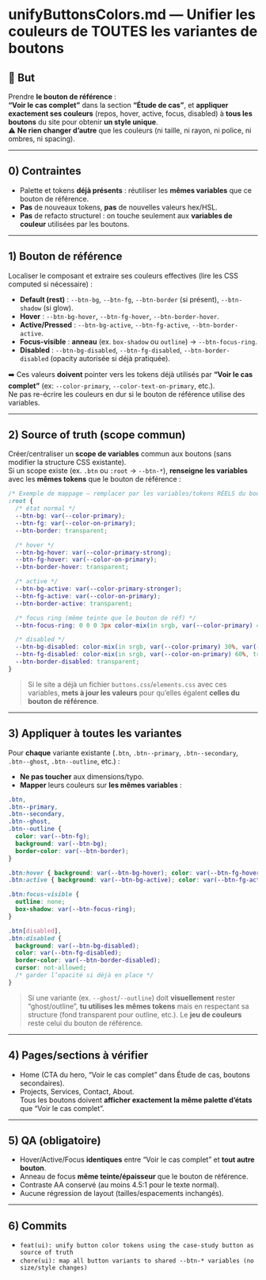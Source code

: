 ﻿# unifyButtonsColors.md — Unifier les couleurs de TOUTES les variantes de boutons

## 🎯 But
Prendre **le bouton de référence** :  
**“Voir le cas complet”** dans la section **“Étude de cas”**, et **appliquer exactement ses couleurs** (repos, hover, active, focus, disabled) à **tous les boutons** du site pour obtenir **un style unique**.  
⚠️ **Ne rien changer d’autre** que les couleurs (ni taille, ni rayon, ni police, ni ombres, ni spacing).

---

## 0) Contraintes
- Palette et tokens **déjà présents** : réutiliser les **mêmes variables** que ce bouton de référence.
- **Pas** de nouveaux tokens, **pas** de nouvelles valeurs hex/HSL.
- **Pas** de refacto structurel : on touche seulement aux **variables de couleur** utilisées par les boutons.

---

## 1) Bouton de référence
Localiser le composant et extraire ses couleurs effectives (lire les CSS computed si nécessaire) :
- **Default (rest)** : `--btn-bg`, `--btn-fg`, `--btn-border` (si présent), `--btn-shadow` (si glow).
- **Hover** : `--btn-bg-hover`, `--btn-fg-hover`, `--btn-border-hover`.
- **Active/Pressed** : `--btn-bg-active`, `--btn-fg-active`, `--btn-border-active`.
- **Focus-visible** : **anneau** (ex. `box-shadow` ou `outline`) → `--btn-focus-ring`.
- **Disabled** : `--btn-bg-disabled`, `--btn-fg-disabled`, `--btn-border-disabled` (opacity autorisée si déjà pratiquée).

➡️ Ces valeurs **doivent** pointer vers les tokens déjà utilisés par **“Voir le cas complet”** (ex: `--color-primary`, `--color-text-on-primary`, etc.).  
Ne pas re-écrire les couleurs en dur si le bouton de référence utilise des variables.

---

## 2) Source of truth (scope commun)
Créer/centraliser un **scope de variables** commun aux boutons (sans modifier la structure CSS existante).  
Si un scope existe (ex. `.btn` ou `:root` → `--btn-*`), **renseigne les variables** avec les **mêmes tokens** que le bouton de référence :

```css
/* Exemple de mappage — remplacer par les variables/tokens RÉELS du bouton de référence */
:root {
  /* état normal */
  --btn-bg: var(--color-primary);
  --btn-fg: var(--color-on-primary);
  --btn-border: transparent;

  /* hover */
  --btn-bg-hover: var(--color-primary-strong);
  --btn-fg-hover: var(--color-on-primary);
  --btn-border-hover: transparent;

  /* active */
  --btn-bg-active: var(--color-primary-stronger);
  --btn-fg-active: var(--color-on-primary);
  --btn-border-active: transparent;

  /* focus ring (même teinte que le bouton de réf) */
  --btn-focus-ring: 0 0 0 3px color-mix(in srgb, var(--color-primary) 40%, transparent);

  /* disabled */
  --btn-bg-disabled: color-mix(in srgb, var(--color-primary) 30%, var(--color-bg) 70%);
  --btn-fg-disabled: color-mix(in srgb, var(--color-on-primary) 60%, transparent);
  --btn-border-disabled: transparent;
}
```

> Si le site a déjà un fichier `buttons.css`/`elements.css` avec ces variables, **mets à jour les valeurs** pour qu’elles égalent **celles du bouton de référence**.

---

## 3) Appliquer à toutes les variantes
Pour **chaque** variante existante (`.btn`, `.btn--primary`, `.btn--secondary`, `.btn--ghost`, `.btn--outline`, etc.) :
- **Ne pas toucher** aux dimensions/typo.
- **Mapper** leurs couleurs sur **les mêmes variables** :

```css
.btn,
.btn--primary,
.btn--secondary,
.btn--ghost,
.btn--outline {
  color: var(--btn-fg);
  background: var(--btn-bg);
  border-color: var(--btn-border);
}

.btn:hover { background: var(--btn-bg-hover); color: var(--btn-fg-hover); border-color: var(--btn-border-hover); }
.btn:active { background: var(--btn-bg-active); color: var(--btn-fg-active); border-color: var(--btn-border-active); }

.btn:focus-visible {
  outline: none;
  box-shadow: var(--btn-focus-ring);
}

.btn[disabled],
.btn:disabled {
  background: var(--btn-bg-disabled);
  color: var(--btn-fg-disabled);
  border-color: var(--btn-border-disabled);
  cursor: not-allowed;
  /* garder l’opacité si déjà en place */
}
```

> Si une variante (ex. `--ghost`/`--outline`) doit **visuellement** rester “ghost/outline”, **tu utilises les mêmes tokens** mais en respectant sa structure (fond transparent pour outline, etc.). Le **jeu de couleurs** reste celui du bouton de référence.

---

## 4) Pages/sections à vérifier
- Home (CTA du hero, “Voir le cas complet” dans Étude de cas, boutons secondaires).
- Projects, Services, Contact, About.  
  Tous les boutons doivent **afficher exactement la même palette d’états** que “Voir le cas complet”.

---

## 5) QA (obligatoire)
- Hover/Active/Focus **identiques** entre “Voir le cas complet” et **tout autre bouton**.
- Anneau de focus **même teinte/épaisseur** que le bouton de référence.
- Contraste AA conservé (au moins 4.5:1 pour le texte normal).
- Aucune régression de layout (tailles/espacements inchangés).

---

## 6) Commits
- `feat(ui): unify button color tokens using the case-study button as source of truth`
- `chore(ui): map all button variants to shared --btn-* variables (no size/style changes)`
